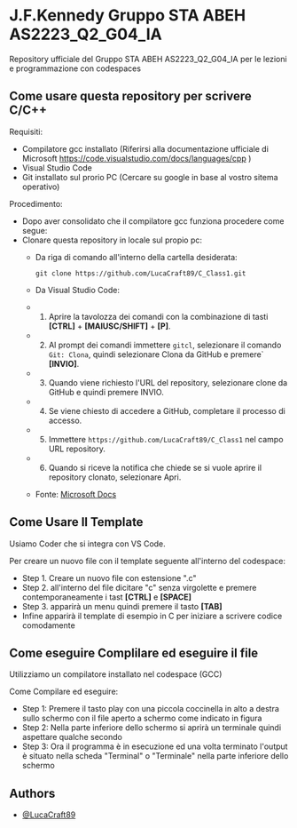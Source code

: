 # J.F.Kennedy Gruppo STA ABEH AS2223_Q2_G04_IA
Repository ufficiale del Gruppo STA ABEH AS2223_Q2_G04_IA per le lezioni e programmazione con codespaces

## Come usare questa repository per scrivere C/C++

Requisiti:
   - Compilatore gcc installato (Riferirsi alla documentazione ufficiale di Microsoft https://code.visualstudio.com/docs/languages/cpp )
   - Visual Studio Code 
   - Git installato sul prorio PC (Cercare su google in base al vostro sitema operativo)

Procedimento:
   - Dopo aver consolidato che il compilatore gcc funziona procedere come segue:
   - Clonare questa repository in locale sul propio pc:
      - Da riga di comando all'interno della cartella desiderata:

         `git clone https://github.com/LucaCraft89/C_Class1.git`  
                
      - Da Visual Studio Code:
      - 1. Aprire la tavolozza dei comandi con la combinazione di tasti **[CTRL]** + **[MAIUSC/SHIFT]** + **[P]**.
      - 2. Al prompt dei comandi immettere `gitcl`, selezionare il comando `Git: Clona`, quindi selezionare Clona da GitHub e premere` **[INVIO]**.
      - 3. Quando viene richiesto l'URL del repository, selezionare clone da GitHub e quindi premere INVIO.
      - 4. Se viene chiesto di accedere a GitHub, completare il processo di accesso.
      - 5. Immettere `https://github.com/LucaCraft89/C_Class1` nel campo URL repository.
      - 6. Quando si riceve la notifica che chiede se si vuole aprire il repository clonato, selezionare Apri.

      - Fonte: [Microsoft Docs](https://learn.microsoft.com/it-it/azure/developer/javascript/how-to/with-visual-studio-code/clone-github-repository?tabs=create-repo-command-palette%2Cinitialize-repo-activity-bar%2Ccreate-branch-command-palette%2Ccommit-changes-command-palette%2Cpush-command-palette)

## Come Usare Il Template

Usiamo Coder che si integra con VS Code.

Per creare un nuovo file con il template seguente all'interno del codespace:

- Step 1. Creare un nuovo file con estensione ".c"
- Step 2. all'interno del file dicitare "c" senza virgolette e premere contemporaneamente i tast **[CTRL]** e **[SPACE]**
- Step 3. apparirà un menu quindi premere il tasto **[TAB]**
- Infine apparirà il template di esempio in C per iniziare a scrivere codice comodamente

## Come eseguire Complilare ed eseguire il file

Utilizziamo un compilatore installato nel codespace (GCC) 

Come Compilare ed eseguire:

- Step 1: Premere il tasto play con una piccola coccinella in alto a destra sullo schermo con il file aperto a schermo come indicato in figura
- Step 2: Nella parte inferiore dello schermo si aprirà un terminale quindi aspettare qualche secondo 
- Step 3: Ora il programma è in esecuzione ed una volta terminato l'output è situato nella scheda "Terminal" o "Terminale" nella parte inferiore dello schermo

## Authors

- [@LucaCraft89](https://github.com/LucaCraft89)